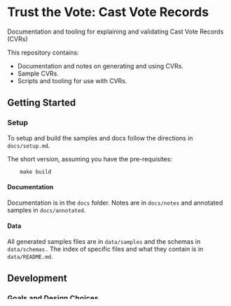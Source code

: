 # Trust the Vote: Cast Vote Records

Documentation and tooling for explaining and validating Cast Vote Records (CVRs)

This repository contains:

- Documentation and notes on generating and using CVRs.
- Sample CVRs.
- Scripts and tooling for use with CVRs.

## Getting Started

### Setup

To setup and build the samples and docs follow the directions in  `docs/setup.md`.

The short version, assuming you have the pre-requisites:

```
    make build
```

#### Documentation

Documentation is in the `docs` folder. Notes are in `docs/notes` and annotated samples in `docs/annotated`.

#### Data

All generated samples files are in `data/samples` and the schemas in `data/schemas.` The index of specific files and what they contain is in `data/README.md`.

## Development

### Goals and Design Choices

1. Provide cast vote record samples with annotations.

    The Cast Vote Records spec comes with XML and JSON schemas. We focus on the JSON schemas as they are the fundamental 'API' between elements of the ABC design. However JSON is hard to write by hand and has no comments, so annotations have to be done on top of it. The current solution is to write documents in YAML, which allows comments and generate the JSON from it.

2. Allow support for comparing the samples in readable ways.

    Diffs, annotated HTML views, JSON visualizations in a browser - whatever makes CVRs easier to understand.

3. Support extended validation and testing.

    The XML and JSON schemas only do structural validation. They don't cover certain aspects of correctness, such as whether IDs in CVRs match the IDs in definitions.
    Over time adding this capability should turn into a suite of tests for CVRs.

### Status

### Current Schemas

Cast Vote Records (NIST 1500-103):

- Documentation on usage of Cast Vote Records.
- Samples:
    - Examples from NIST.
    - Customized samples demonstrating different parts of the CVR spec.
    - Annotated samples.

### Current Status

In progress:

- Notes on Cast Vote Records.
- Annotated samples of CVR data (NIST 1500-103).
- Annotated custom elections:
    - New York State in 1912
- Basic validation of CVR records for XML and JSON Schemas (provided by external libraries).
- Basic support for comparing CVR records.

In planning:

- Notes on testing.
- Generation of CVR data from readable (but not valid by the schema) fragments.
- Additional validation of CVR records on top of what the NIST schemas provide.

## References

NIST Cast Vote Records v1.0 (NIST-SP-1500-103):

- Landing page & UML breakdown: https://pages.nist.gov/CastVoteRecords
- Github project: https://github.com/usnistgov/CastVoteRecords
    - Specification available as:
        - [PDF](https://github.com/usnistgov/CastVoteRecords/NIST.SP.1500-103-rev.pdf)
        - [Word](https://github.com/usnistgov/CastVoteRecords/NIST.SP.1500-103-rev.docx)
    - JSON schema: https://github.com/usnistgov/CastVoteRecords/NIST_V0_cast_vote_records.json
    - XML schema: https://github.com/usnistgov/CastVoteRecords/NIST_V0_cast_vote_records.xsd
    - XML examples:
        - https://github.com/usnistgov/CastVoteRecords/example_1.xml

JSON Schema:

- Main site: https://json-schema.org
- Specification
    - Current: https://json-schema.org/specification-links.html
    - Draft v4: https://json-schema.org/specification-links.html#draft-4

XML Schema:

- Main site and specification: https://www.w3.org/2001/XMLSchema
